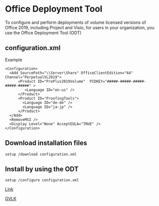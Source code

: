 # Office Deployment Tool
To configure and perform deployments of volume licensed versions of Office 2019, including Project and Visio, for users in your organization, you use the Office Deployment Tool (ODT)

## configuration.xml
Example
```
<Configuration>
  <Add SourcePath="\\Server\Share" OfficeClientEdition="64" Channel="PerpetualVL2019">
      <Product ID="ProPlus2019Volume"  PIDKEY="#####-#####-#####-#####-#####" >
         <Language ID="en-us" />
      </Product>
      <Product ID="ProofingTools">
        <Language ID="de-de" />
        <Language ID="ja-jp" />
      </Product>
  </Add>
  <RemoveMSI />
  <Display Level="None" AcceptEULA="TRUE" />  
</Configuration>
```
## Download installation files
```
setup /download configuration.xml
```

## Install by using the ODT
```
setup /configure configuration.xml
```

[Link](https://docs.microsoft.com/en-us/deployoffice/office2019/deploy#deploy-languages-for-office-2019 "Deploy Office 2019 (for IT Pros)")

[GVLK](https://docs.microsoft.com/en-us/DeployOffice/vlactivation/gvlks "GVLKs for KMS")
